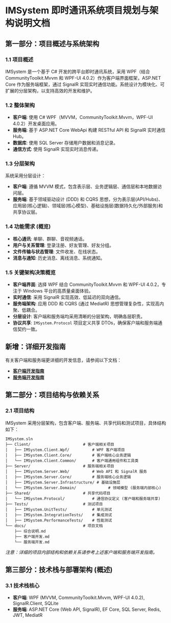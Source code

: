 # IMSystem 即时通讯系统项目规划与架构说明文档

## 第一部分：项目概述与系统架构

### 1.1 项目概述
IMSystem 是一个基于 C# 开发的跨平台即时通讯系统，采用 WPF（结合 CommunityToolkit.Mvvm 和 WPF-UI 4.0.2）作为客户端界面框架，ASP.NET Core 作为服务端框架，通过 SignalR 实现实时通信功能。系统设计为模块化、可扩展的分层架构，以支持高效的开发和维护。

### 1.2 整体架构
- **客户端**: 使用 C# WPF（MVVM，CommunityToolkit.Mvvm，WPF-UI 4.0.2）开发桌面应用。
- **服务端**: 基于 ASP.NET Core WebApi 构建 RESTful API 和 SignalR 实时通信 Hub。
- **数据库**: 使用 SQL Server 存储用户数据和消息记录。
- **通信方式**: 使用 SignalR 实现实时消息传递。

### 1.3 分层架构
系统采用分层设计：
- **客户端**: 遵循 MVVM 模式，包含表示层、业务逻辑层、通信层和本地数据访问层。
- **服务端**: 基于领域驱动设计 (DDD) 和 CQRS 思想，分为表示层(API/Hubs)、应用层(核心逻辑)、领域层(核心模型)、基础设施层(数据持久化/外部服务)和共享协议层。

### 1.4 功能需求 (概览)
- **核心通讯**: 单聊、群聊、音视频通话。
- **用户与关系管理**: 登录注册、好友管理、好友分组。
- **文件传输与状态管理**: 文件收发、在线状态。
- **消息与通知**: 历史消息、离线消息、系统通知。

### 1.5 关键架构决策概览
- **客户端界面**: 选择 WPF 结合 CommunityToolkit.Mvvm 和 WPF-UI 4.0.2，专注于 Windows 平台的高质量桌面体验。
- **实时通信**: 采用 SignalR 实现高效、低延迟的双向通信。
- **服务端架构**: 应用 DDD 和 CQRS (通过 MediatR) 思想管理复杂性，实现高内聚、低耦合。
- **分层设计**: 客户端和服务端均采用清晰的分层架构，明确各层职责。
- **协议共享**: `IMSystem.Protocol` 项目定义共享 DTOs，确保客户端和服务端通信契约一致。

## 新增：详细开发指南

有关客户端和服务端更详细的开发信息，请参阅以下文档：

- **[客户端开发指南](./客户端开发.md)**
- **[服务端开发指南](./服务端开发.md)**

## 第二部分：项目结构与依赖关系

### 2.1 项目结构
IMSystem 采用分层架构，包含客户端、服务端、共享代码和测试项目，具体结构如下：
```
IMSystem.sln
├── Client/                       # 客户端相关项目
│   ├── IMSystem.Client.Wpf/          # WPF 客户端项目
│   ├── IMSystem.Client.Core/         # 客户端核心业务逻辑
│   └── IMSystem.Client.Common/       # 客户端通用组件和工具类
├── Server/                       # 服务端相关项目
│   ├── IMSystem.Server.Web/          # Web API 和 SignalR 服务
│   ├── IMSystem.Server.Core/         # 服务端核心业务逻辑
│   ├── IMSystem.Server.Infrastructure/ # 基础设施层
│   └── IMSystem.Server.Domain/              # 领域模型 (服务端内部核心)
├── Shared/                       # 共享代码项目
│   └── IMSystem.Protocol/            # 通信协议定义 (客户端和服务端共享)
├── Tests/                        # 测试项目
│   ├── IMSystem.UnitTests/           # 单元测试
│   ├── IMSystem.IntegrationTests/    # 集成测试
│   ├── IMSystem.PerformanceTests/    # 性能测试
└── docs/                         # 项目文档
    ├── 综合说明.md
    ├── 客户端开发.md
    └── 服务端开发.md
```
*注意：详细的项目内部结构和依赖关系请参考上述客户端和服务端开发指南。*

## 第三部分：技术栈与部署架构 (概述)

### 3.1 技术栈核心
- **客户端**: WPF (MVVM, CommunityToolkit.Mvvm, WPF-UI 4.0.2), SignalR.Client, SQLite
- **服务端**: ASP.NET Core (Web API, SignalR), EF Core, SQL Server, Redis, JWT, MediatR

